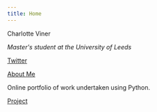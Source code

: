 ```yaml
---
title: Home
---
```


Charlotte Viner

*Master's student at the University of Leeds*

<p><a href = "https://twitter.com/charlotteviner" target = "_blank">Twitter</a><p>

[About Me](https://charlotteviner.github.io/aboutme.html)

Online portfolio of work undertaken using Python.

[Project](https://charlotteviner.github.io/index2.html)
